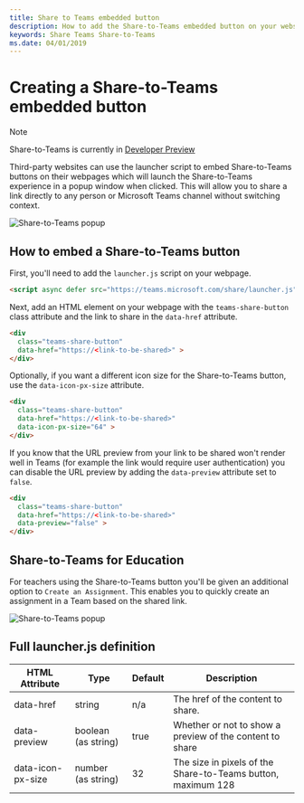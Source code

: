 ```yaml
---
title: Share to Teams embedded button
description: How to add the Share-to-Teams embedded button on your website
keywords: Share Teams Share-to-Teams
ms.date: 04/01/2019
---
```

# Creating a Share-to-Teams embedded button

>[!NOTE]
>Share-to-Teams is currently in [Developer Preview](~/resources/dev-preview/developer-preview-intro.md)

Third-party websites can use the launcher script to embed Share-to-Teams buttons on their webpages which will launch the Share-to-Teams experience in a popup window when clicked. This will allow you to share a link directly to any person or Microsoft Teams channel without switching context.

![Share-to-Teams popup](~/assets/images/share-to-teams-popup.png)

## How to embed a Share-to-Teams button

First, you'll need to add the `launcher.js` script on your webpage.

```html
<script async defer src="https://teams.microsoft.com/share/launcher.js" />
```

Next, add an HTML element on your webpage with the `teams-share-button` class attribute and the link to share in the `data-href` attribute.

```html
<div
  class="teams-share-button"
  data-href="https://<link-to-be-shared>" >
</div>
```

Optionally, if you want a different icon size for the Share-to-Teams button, use the `data-icon-px-size` attribute.

```html
<div
  class="teams-share-button"
  data-href="https://<link-to-be-shared>"
  data-icon-px-size="64" >
</div>
```

If you know that the URL preview from your link to be shared won't render well in Teams (for example the link would require user authentication) you can disable the URL preview by adding the `data-preview` attribute set to `false`.

```html
<div
  class="teams-share-button"
  data-href="https://<link-to-be-shared>"
  data-preview="false" >
</div>
```

## Share-to-Teams for Education

For teachers using the Share-to-Teams button you'll be given an additional option to `Create an Assignment`. This enables you to quickly create an assignment in a Team based on the shared link.

![Share-to-Teams popup](~/assets/images/share-to-teams-popup-edu.png)

## Full launcher.js definition

|HTML Attribute|Type|Default|Description|
|---------|---------|---------|---------|
|data-href|string|n/a|The href of the content to share.|
|data-preview|boolean (as string)|true|Whether or not to show a preview of the content to share|
|data-icon-px-size|number (as string)|32|The size in pixels of the Share-to-Teams button, maximum 128|